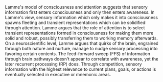 Lamme's model of consciousness and attention suggests that sensory information first enters consciousness and only then enters awareness. In Lamme's view, sensory information which only makes it into consciousness spawns fleeting and transient representations which can be solidified through attention. Lamme argues that the role of attention is to select transient representations formed in consciousness for making them more solid and robust, possibly transferring them to working memory afterwards. On a neuroscientific level, Lamme argues that quirks of the brain, engrained through both nature and nurture, manage to nudge sensory processing into favoring certain contents. The feed-forward sweep (FFS) of information through brain pathways doesn't appear to correlate with awareness, yet the later recurrent processing (RP) does. Through competition, sensory information with the highest relevance to current plans, goals, or actions is eventually selected in executive or mnemonic areas. 